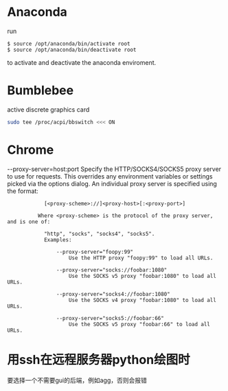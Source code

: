 # Anaconda

run

	$ source /opt/anaconda/bin/activate root
	$ source /opt/anaconda/bin/deactivate root

to activate and deactivate the anaconda enviroment.



# Bumblebee

active discrete graphics card

```bash
sudo tee /proc/acpi/bbswitch <<< ON
```



# Chrome

--proxy-server=host:port
              Specify the HTTP/SOCKS4/SOCKS5 proxy server to use for requests.  This overrides any environment variables or  settings
              picked via the options dialog.  An individual proxy server is specified using the format:

                [<proxy-scheme>://]<proxy-host>[:<proxy-port>]
    
              Where <proxy-scheme> is the protocol of the proxy server, and is one of:
    
                "http", "socks", "socks4", "socks5".
                Examples:
    
                    --proxy-server="foopy:99"
                        Use the HTTP proxy "foopy:99" to load all URLs.
    
                    --proxy-server="socks://foobar:1080"
                        Use the SOCKS v5 proxy "foobar:1080" to load all URLs.
    
                    --proxy-server="socks4://foobar:1080"
                        Use the SOCKS v4 proxy "foobar:1080" to load all URLs.
    
                    --proxy-server="socks5://foobar:66"
                        Use the SOCKS v5 proxy "foobar:66" to load all URLs.



# 用ssh在远程服务器python绘图时

要选择一个不需要gui的后端，例如agg，否则会报错


